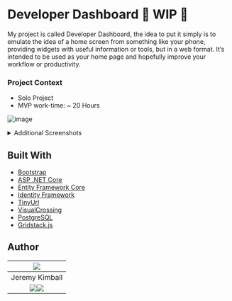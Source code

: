 #  Developer Dashboard 🚧 WIP 🚧

My project is called Developer Dashboard, the idea to put it simply is to emulate the idea of a home screen from something like your phone, providing widgets with useful information or tools, but in a web format. It’s intended to be used as your home page and hopefully improve your workflow or productivity.
### Project Context
* Solo Project
* MVP work-time: ~ 20 Hours

![image](https://github.com/jeremy-kimball/DeveloperDashboard/assets/130601077/f6c3c798-7e32-4c76-9eac-c5dcfae42eb5)
<details>
  <summary>Additional Screenshots</summary>
  <img src="https://github.com/jeremy-kimball/DeveloperDashboard/assets/130601077/8cabdd36-b421-44b5-951c-23786bd061af" name="edit-dashboard">
  <img src="https://github.com/jeremy-kimball/DeveloperDashboard/assets/130601077/fafa11f3-fe41-4862-96d5-6d27706277c0" name="user-edit">
</details>

## Built With
* [Bootstrap](https://getbootstrap.com/)
* [ASP .NET Core](https://github.com/dotnet/aspnetcore)
* [Entity Framework Core](https://github.com/dotnet/efcore)
* [Identity Framework](https://github.com/dotnet/aspnetcore/tree/main/src/Identity)
* [TinyUrl](https://tinyurl.com/app/dev)
* [VisualCrossing](https://www.visualcrossing.com/weather-api)
* [PostgreSQL](https://www.postgresql.org/)
* [Gridstack.js](https://gridstackjs.com/)
## Author
|<img src="https://github.com/jeremy-kimball.png?"> |
|:----:|
| Jeremy Kimball|
|<a href="https://www.linkedin.com/in/jeremyckimball/"><img src="https://img.shields.io/badge/LinkedIn-0077B5?style=for-the-badge&logo=linkedin&logoColor=white"></img></a><a href="https://github.com/jeremy-kimball"><img src="https://img.shields.io/badge/GitHub-100000?style=for-the-badge&logo=github&logoColor=white"></img></a>|
